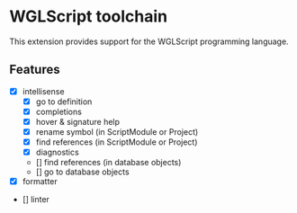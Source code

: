 # WGLScript toolchain

This extension provides support for the WGLScript programming language.

## Features

- [x] intellisense
	- [x] go to definition
	- [x] completions
	- [x] hover & signature help
	- [x] rename symbol (in ScriptModule or Project)
	- [x] find references (in ScriptModule or Project)
	- [x] diagnostics
	- [] find references (in database objects)
	- [] go to database objects
- [x] formatter
- [] linter

